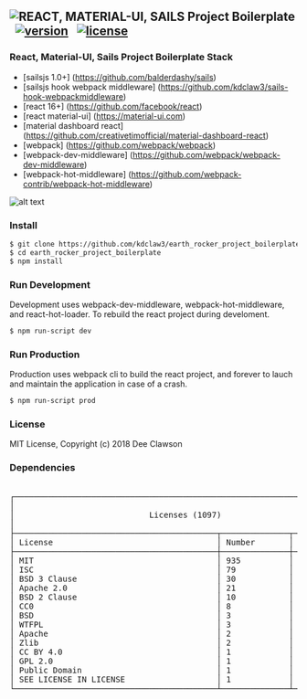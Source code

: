 ## ![REACT, MATERIAL-UI, SAILS Project Boilerplate](https://i.imgur.com/Gm7iImo.png) &nbsp; [![version][version-badge]][CHANGELOG] &nbsp; [![license][license-badge]][LICENSE]

### React, Material-UI, Sails Project Boilerplate Stack

+ [sailsjs 1.0+] (https://github.com/balderdashy/sails)
+ [sailsjs hook webpack middleware] (https://github.com/kdclaw3/sails-hook-webpackmiddleware)
+ [react 16+] (https://github.com/facebook/react)
+ [react material-ui] (https://material-ui.com)
+ [material dashboard react] (https://github.com/creativetimofficial/material-dashboard-react)
+ [webpack] (https://github.com/webpack/webpack)
+ [webpack-dev-middleware] (https://github.com/webpack/webpack-dev-middleware)
+ [webpack-hot-middleware] (https://github.com/webpack-contrib/webpack-hot-middleware)


![alt text](https://s3.amazonaws.com/creativetim_bucket/products/71/original/opt_mdr_thumbnail.jpg "Material Dashboard Free React")

### Install

```sh
$ git clone https://github.com/kdclaw3/earth_rocker_project_boilerplate.git
$ cd earth_rocker_project_boilerplate
$ npm install
```

### Run Development

Development uses webpack-dev-middleware, webpack-hot-middleware, and react-hot-loader. To rebuild the react project during develoment.

```sh
$ npm run-script dev
```

### Run Production

Production uses webpack cli to build the react project, and forever to lauch and maintain the application in case of a crash. 

```sh
$ npm run-script prod
```

### License

MIT License, Copyright (c) 2018 Dee Clawson

### Dependencies
<pre>
<!-- language: lang-none -->
┌────────────────────────────────────────────────────────────────────────┐
│                                                                        │
│                            Licenses (1097)                             │
│                                                                        │
├──────────────────────────────────────────┬──────────────┬──────────────┤
│ License                                  │ Number       │ %            │
├──────────────────────────────────────────┼──────────────┼──────────────┤
│ MIT                                      │ 935          │ 85           │
│ ISC                                      │ 79           │ 7            │
│ BSD 3 Clause                             │ 30           │ 2            │
│ Apache 2.0                               │ 21           │ 1            │
│ BSD 2 Clause                             │ 10           │ 0            │
│ CC0                                      │ 8            │ 0            │
│ BSD                                      │ 3            │ 0            │
│ WTFPL                                    │ 3            │ 0            │
│ Apache                                   │ 2            │ 0            │
│ Zlib                                     │ 2            │ 0            │
│ CC BY 4.0                                │ 1            │ 0            │
│ GPL 2.0                                  │ 1            │ 0            │
│ Public Domain                            │ 1            │ 0            │
│ SEE LICENSE IN LICENSE                   │ 1            │ 0            │
└──────────────────────────────────────────┴──────────────┴──────────────┘
</pre>


[CHANGELOG]: ./package.json
[LICENSE]: ./LICENSE
[version-badge]: https://img.shields.io/badge/version-0.1.0-blue.svg
[license-badge]: https://img.shields.io/badge/license-MIT-blue.svg